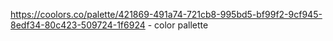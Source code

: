 https://coolors.co/palette/421869-491a74-721cb8-995bd5-bf99f2-9cf945-8edf34-80c423-509724-1f6924 - color pallette
